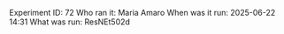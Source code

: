 Experiment ID: 72
Who ran it: Maria Amaro
When was it run: 2025-06-22 14:31
What was run: ResNEt502d
